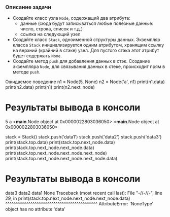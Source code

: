 ### Описание задачи

- Создайте класс узла `Node`, содержащий два атрибута:
    - данные 
    (сюда будут записываться любые полезные данные: число, строка, список и т.д.)
    - ссылка на следующий узел
- Создайте класс `Stack`, одноименной структуры данных. 
Экземпляр класса `Stack` инициализируется одним атрибутом, хранящим ссылку на верхний (крайний в стэке) узел. Для пустого стэка этот атрибут будет содержать `None`.
- Создайте метод `push` для добавления данных в стэк. 
Создание экземпляра `Node`, для связывания данных в стеке, происходит прям в методе `push`.


Ожидаемое поведение
n1 = Node(5, None)
n2 = Node('a', n1)
print(n1.data)
print(n2.data)
print(n1)
print(n2.next_node)
# Результаты вывода в консоли
5
a
<__main__.Node object at 0x0000022803036050>
<__main__.Node object at 0x0000022803036050>

stack = Stack()
stack.push('data1')
stack.push('data2')
stack.push('data3')
print(stack.top.data)
print(stack.top.next_node.data)
print(stack.top.next_node.next_node.data)
print(stack.top.next_node.next_node.next_node)
print(stack.top.next_node.next_node.next_node.data)
# Результаты вывода в консоли
data3
data2
data1
None
Traceback (most recent call last):
  File "-//-//-", line 29, in <module>
    print(stack.top.next_node.next_node.next_node.data)
          ^^^^^^^^^^^^^^^^^^^^^^^^^^^^^^^^^^^^^^^^^^^^
AttributeError: 'NoneType' object has no attribute 'data'
